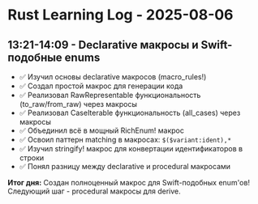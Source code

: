 # Rust Learning Log - 2025-08-06

## 13:21-14:09 - Declarative макросы и Swift-подобные enums
- ✅ Изучил основы declarative макросов (macro_rules!)
- ✅ Создал простой макрос для генерации кода
- ✅ Реализовал RawRepresentable функциональность (to_raw/from_raw) через макросы
- ✅ Реализовал CaseIterable функциональность (all_cases) через макросы
- ✅ Объединил всё в мощный RichEnum! макрос
- ✅ Освоил паттерн matching в макросах: `$($variant:ident),*`
- ✅ Изучил stringify! макрос для конвертации идентификаторов в строки
- ✅ Понял разницу между declarative и procedural макросами

**Итог дня:** Создан полноценный макрос для Swift-подобных enum'ов! Следующий шаг - procedural макросы для derive.
